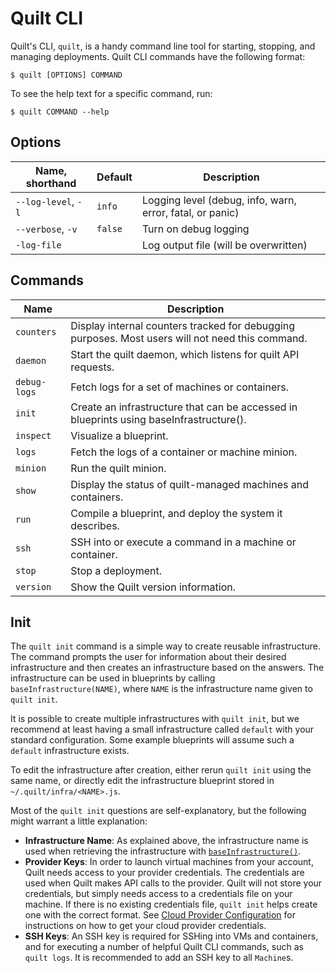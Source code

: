 # Quilt CLI
Quilt's CLI, `quilt`, is a handy command line tool for starting, stopping, and
managing deployments. Quilt CLI commands have the following format:

```console
$ quilt [OPTIONS] COMMAND
```

To see the help text for a specific command, run:

```console
$ quilt COMMAND --help
```

## Options
| Name, shorthand     | Default | Description                                               |
|---------------------|---------|-----------------------------------------------------------|
| `--log-level`, `-l` | `info`  | Logging level (debug, info, warn, error, fatal, or panic) |
| `--verbose`, `-v`   | `false` | Turn on debug logging                                     |
| `-log-file`         |         | Log output file (will be overwritten)                     |

## Commands
| Name         | Description                                                                                      |
|--------------|--------------------------------------------------------------------------------------------------|
| `counters`   | Display internal counters tracked for debugging purposes. Most users will not need this command. |
| `daemon`     | Start the quilt daemon, which listens for quilt API requests.                                    |
| `debug-logs` | Fetch logs for a set of machines or containers.                                                  |
| `init`       | Create an infrastructure that can be accessed in blueprints using baseInfrastructure().          |
| `inspect`    | Visualize a blueprint.                                                                           |
| `logs`       | Fetch the logs of a container or machine minion.                                                 |
| `minion`     | Run the quilt minion.                                                                            |
| `show`       | Display the status of quilt-managed machines and containers.                                     |
| `run`        | Compile a blueprint, and deploy the system it describes.                                         |
| `ssh`        | SSH into or execute a command in a machine or container.                                         |
| `stop`       | Stop a deployment.                                                                               |
| `version`    | Show the Quilt version information.                                                              |

## Init
The `quilt init` command is a simple way to create reusable infrastructure. The
command prompts the user for information about their desired infrastructure
and then creates an infrastructure based on the answers.
The infrastructure can be used in blueprints by calling
`baseInfrastructure(NAME)`, where `NAME` is the infrastructure name given to
`quilt init`.

It is possible to create multiple infrastructures with `quilt init`, but we
recommend at least having a small infrastructure called `default` with your
standard configuration. Some example blueprints will assume such a `default`
infrastructure exists.

To edit the infrastructure after creation, either rerun `quilt init`
using the same name, or directly edit the infrastructure blueprint stored in
`~/.quilt/infra/<NAME>.js`.

Most of the `quilt init` questions are self-explanatory, but the following might
warrant a little explanation:

* **Infrastructure Name**: As explained above, the infrastructure name is used
when retrieving the infrastructure with
[`baseInfrastructure()`](#quilt-js-api-documentation).
* **Provider Keys**: In order to launch virtual machines from your account, Quilt needs access to
your provider credentials. The credentials are used when Quilt makes API calls
to the provider. Quilt will not store your credentials, but simply needs
access to a credentials file on your machine. If there is no existing
credentials file, `quilt init` helps create one with the correct format. See
[Cloud Provider Configuration](#cloud-provider-configuration)
for instructions on how to get your cloud provider credentials.
* **SSH Keys**: An SSH key is required for SSHing into VMs and containers, and
for executing a number of helpful Quilt CLI commands, such as `quilt logs`. It
is recommended to add an SSH key to all `Machine`s.
